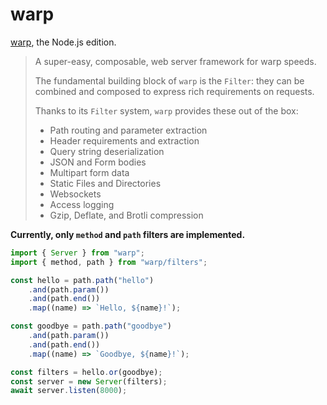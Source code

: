 # warp

[warp](https://github.com/seanmonstar/warp), the Node.js edition.

> A super-easy, composable, web server framework for warp speeds.
>
> The fundamental building block of `warp` is the `Filter`: they can be combined and composed to express rich requirements on requests.
>
> Thanks to its `Filter` system, `warp` provides these out of the box:
>
> * Path routing and parameter extraction
> * Header requirements and extraction
> * Query string deserialization
> * JSON and Form bodies
> * Multipart form data
> * Static Files and Directories
> * Websockets
> * Access logging
> * Gzip, Deflate, and Brotli compression

**Currently, only `method` and `path` filters are implemented.**

```typescript
import { Server } from "warp";
import { method, path } from "warp/filters";

const hello = path.path("hello")
    .and(path.param())
    .and(path.end())
    .map((name) => `Hello, ${name}!`);

const goodbye = path.path("goodbye")
    .and(path.param())
    .and(path.end())
    .map((name) => `Goodbye, ${name}!`);

const filters = hello.or(goodbye);
const server = new Server(filters);
await server.listen(8000);
```
